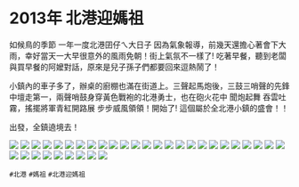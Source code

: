# 2013年 北港迎媽祖

如候鳥的季節 一年一度北港囝仔ㄟ大日子 因為氣象報導，前幾天還擔心著會下大雨，幸好當天一大早很意外的風雨免朝！街上氣氛不一樣了! 吃著早餐，聽到老闆與買早餐的阿嬤對話，原來是兒子孫子們都要回來逗熱鬧了！

小鎮內的車子多了，辦桌的廚棚也滿在街道上。三聲起馬炮後，三鼓三哨聲的先鋒中壇走第一，兩聲哨鼓身穿黃色戰袍的北港勇士，也在砲火花中 聞炮起舞 吞雲吐霧，搖擺將軍青紅開路展 步步威風領領！開始了! 這個屬於全北港小鎮的盛會！！

出發，全鎮遶境去！

![](img/001.jpg)
![](img/002.jpg)
![](img/003.jpg)
![](img/004.jpg)
![](img/005.jpg)
![](img/006.jpg)
![](img/007.jpg)
![](img/008.jpg)
![](img/009.jpg)
![](img/010.jpg)
![](img/011.jpg)
![](img/012.jpg)
![](img/013.jpg)
![](img/014.jpg)
![](img/015.jpg)
![](img/016.jpg)
![](img/017.jpg)
![](img/018.jpg)
![](img/019.jpg)
![](img/020.jpg)
![](img/021.jpg)
![](img/022.jpg)
![](img/023.jpg)
![](img/024.jpg)
![](img/025.jpg)
![](img/026.jpg)
![](img/027.jpg)
![](img/028.jpg)
![](img/029.jpg)
![](img/030.jpg)
![](img/031.jpg)
![](img/032.jpg)
![](img/033.jpg)
![](img/034.jpg)

`#北港` `#媽祖` `#北港迎媽祖`